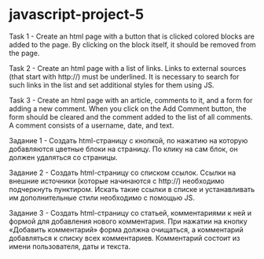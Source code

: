 # javascript-project-5

Task 1 - Create an html page with a button that is clicked colored blocks are added to the page. By clicking on the block itself, it should be removed from the page.

Task 2 - Create an html page with a list of links. Links to external sources (that start with http://) must be underlined. It is necessary to search for such links in the list and set additional styles for them using JS.

Task 3 - Create an html page with an article, comments to it, and a form for adding a new comment. When you click on the Add Comment button, the form should be cleared and the comment added to the list of all comments. A comment consists of a username, date, and text.

Задание 1 - Создать html-страницу с кнопкой, по нажатию на которую
добавляются цветные блоки на страницу. По клику на сам блок, он должен удаляться со страницы.

Задание 2 - Создать html-страницу со списком ссылок. Ссылки на внешние источники (которые начинаются с http://) необходимо подчеркнуть пунктиром. Искать такие ссылки в списке и устанавливать им дополнительные стили необходимо с помощью JS.

Задание 3 - Создать html-страницу со статьей, комментариями к ней и формой для добавления нового комментария. При нажатии на кнопку «Добавить комментарий» форма должна очищаться, а комментарий добавляться к списку всех комментариев. Комментарий состоит из имени пользователя, даты и текста.
